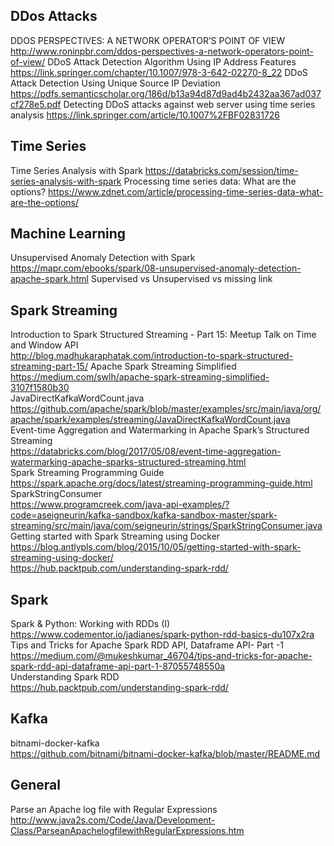 

## DDos Attacks
DDOS PERSPECTIVES: A NETWORK OPERATOR’S POINT OF VIEW
http://www.roninpbr.com/ddos-perspectives-a-network-operators-point-of-view/
DDoS Attack Detection Algorithm Using IP Address Features
https://link.springer.com/chapter/10.1007/978-3-642-02270-8_22
DDoS Attack Detection Using Unique Source IP Deviation https://pdfs.semanticscholar.org/186d/b13a94d87d9ad4b2432aa367ad037cf278e5.pdf
Detecting DDoS attacks against web server using time series analysis https://link.springer.com/article/10.1007%2FBF02831726

## Time Series
Time Series Analysis with Spark
https://databricks.com/session/time-series-analysis-with-spark
Processing time series data: What are the options?
https://www.zdnet.com/article/processing-time-series-data-what-are-the-options/

## Machine Learning
Unsupervised Anomaly Detection with Spark
https://mapr.com/ebooks/spark/08-unsupervised-anomaly-detection-apache-spark.html
Supervised vs Unsupervised vs
missing link


## Spark Streaming
Introduction to Spark Structured Streaming - Part 15: Meetup Talk on Time and Window API  
http://blog.madhukaraphatak.com/introduction-to-spark-structured-streaming-part-15/
Apache Spark Streaming Simplified  
https://medium.com/swlh/apache-spark-streaming-simplified-3107f1580b30  
JavaDirectKafkaWordCount.java
https://github.com/apache/spark/blob/master/examples/src/main/java/org/apache/spark/examples/streaming/JavaDirectKafkaWordCount.java  
Event-time Aggregation and Watermarking in Apache Spark’s Structured Streaming  
https://databricks.com/blog/2017/05/08/event-time-aggregation-watermarking-apache-sparks-structured-streaming.html  
Spark Streaming Programming Guide  
https://spark.apache.org/docs/latest/streaming-programming-guide.html  
SparkStringConsumer  
https://www.programcreek.com/java-api-examples/?code=aseigneurin/kafka-sandbox/kafka-sandbox-master/spark-streaming/src/main/java/com/seigneurin/strings/SparkStringConsumer.java  
Getting started with Spark Streaming using Docker  
https://blog.antlypls.com/blog/2015/10/05/getting-started-with-spark-streaming-using-docker/  
https://hub.packtpub.com/understanding-spark-rdd/  

## Spark
Spark & Python: Working with RDDs (I)  
https://www.codementor.io/jadianes/spark-python-rdd-basics-du107x2ra  
Tips and Tricks for Apache Spark RDD API, Dataframe API- Part -1
https://medium.com/@mukeshkumar_46704/tips-and-tricks-for-apache-spark-rdd-api-dataframe-api-part-1-87055748550a  
Understanding Spark RDD  
https://hub.packtpub.com/understanding-spark-rdd/  

## Kafka
bitnami-docker-kafka  
https://github.com/bitnami/bitnami-docker-kafka/blob/master/README.md

## General
Parse an Apache log file with Regular Expressions  
http://www.java2s.com/Code/Java/Development-Class/ParseanApachelogfilewithRegularExpressions.htm
